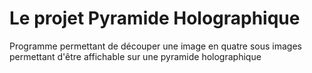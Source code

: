 # Le projet Pyramide Holographique
Programme permettant de découper une image en quatre sous images permettant d'être affichable sur une pyramide holographique
